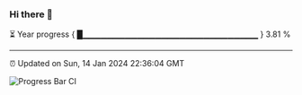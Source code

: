### Hi there 👋

⏳ Year progress { █▁▁▁▁▁▁▁▁▁▁▁▁▁▁▁▁▁▁▁▁▁▁▁▁▁▁▁▁▁ } 3.81 %

---

⏰ Updated on Sun, 14 Jan 2024 22:36:04 GMT

![Progress Bar CI](https://github.com/IshwaranRudhara/GIT-ACTION/workflows/Progress%20Bar%20CI/badge.svg)
